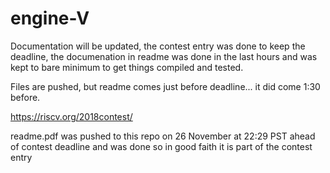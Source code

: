# engine-V


Documentation will be updated, the contest entry was done to keep the deadline, the documenation in readme was done in the last hours and was kept to bare minimum to get things compiled and tested.




Files are pushed, but readme comes just before deadline... it did come 1:30 before.

https://riscv.org/2018contest/

readme.pdf was pushed to this repo on 26 November at 22:29 PST ahead of contest deadline and was done so in good faith it is part of the contest entry
